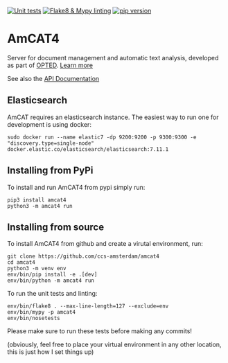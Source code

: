 [![Unit tests](https://github.com/ccs-amsterdam/amcat4/actions/workflows/unittests.yml/badge.svg)](https://github.com/ccs-amsterdam/amcat4/actions/workflows/unittests.yml)
[![Flake8 & Mypy linting](https://github.com/ccs-amsterdam/amcat4/actions/workflows/linting.yml/badge.svg)](https://github.com/ccs-amsterdam/amcat4/actions/workflows/linting.yml)
[![pip version](https://badge.fury.io/py/amcat4.svg)](https://badge.fury.io/py/amcat4)

# AmCAT4

Server for document management and automatic text analysis, developed as part of [OPTED](https://opted.eu). 
[Learn more](https://opted.eu/fileadmin/user_upload/k_opted/OPTED_deliverable_D7.1.pdf)

See also the [API Documentation](apidoc.md)

## Elasticsearch

AmCAT requires an elasticsearch instance. The easiest way to run one for development is using docker:

```
sudo docker run --name elastic7 -dp 9200:9200 -p 9300:9300 -e "discovery.type=single-node" docker.elastic.co/elasticsearch/elasticsearch:7.11.1
```

## Installing from PyPi

To install and run AmCAT4 from pypi simply run:

```
pip3 install amcat4
python3 -m amcat4 run
```

## Installing from source

To install AmCAT4 from github and create a virutal environment, run:

```
git clone https://github.com/ccs-amsterdam/amcat4
cd amcat4
python3 -m venv env
env/bin/pip install -e .[dev]
env/bin/python -m amcat4 run
```

To run the unit tests and linting:

```
env/bin/flake8 . --max-line-length=127 --exclude=env
env/bin/mypy -p amcat4
env/bin/nosetests
```

Please make sure to run these tests before making any commits!

(obviously, feel free to place your virtual environment in any other location, this is just how I set things up)




